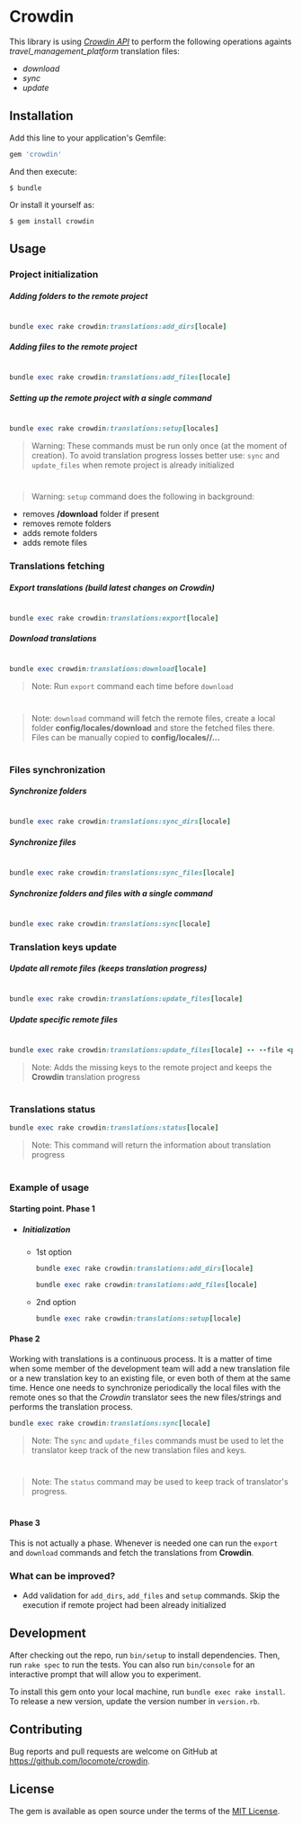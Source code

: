 # Crowdin

This library is using [_Crowdin API_](https://support.crowdin.com/api/api-integration-setup/) to perform the following operations againts _travel_management_platform_ translation files:
  - _download_
  - _sync_
  - _update_

## Installation

Add this line to your application's Gemfile:

```ruby
gem 'crowdin'
```

And then execute:

    $ bundle

Or install it yourself as:

    $ gem install crowdin

## Usage

### Project initialization
##### Adding folders to the remote project
#
```ruby
bundle exec rake crowdin:translations:add_dirs[locale]
```

##### Adding files to the remote project
#
```ruby
bundle exec rake crowdin:translations:add_files[locale]
```

##### Setting up the remote project with a single command
#
```ruby
bundle exec rake crowdin:translations:setup[locales]
```

> Warning: These commands must be run only once (at the moment of creation). To avoid translation progress losses better use: ` sync ` and ` update_files ` when remote project is already initialized
#
> Warning: `setup` command does the following in background:
- removes __/download__ folder if present
- removes remote folders
- adds remote folders
- adds remote files

### Translations fetching

##### Export translations (_build latest changes on Crowdin_)
#
```ruby
bundle exec rake crowdin:translations:export[locale]
```

##### Download translations
#
```ruby
bundle exec crowdin:translations:download[locale]
```

> Note: Run `export` command each time before `download`
#
> Note: `download` command will fetch the remote files, create a local folder __config/locales/download__ and store the fetched files there. Files can be manually copied to __config/locales/<locale>/...__
#

### Files synchronization

##### Synchronize folders
#
```ruby
bundle exec rake crowdin:translations:sync_dirs[locale]
```

##### Synchronize files
#
```ruby
bundle exec rake crowdin:translations:sync_files[locale]
```

##### Synchronize folders and files with a single command
#
```ruby
bundle exec rake crowdin:translations:sync[locale]
```

### Translation keys update
##### Update all remote files (_keeps translation progress_)
#
```ruby
bundle exec rake crowdin:translations:update_files[locale]
```

##### Update specific remote files
#
```ruby
bundle exec rake crowdin:translations:update_files[locale] -- --file <path to file>
```

> Note: Adds the missing keys to the remote project and keeps the **Crowdin** translation progress
#

### Translations status
```ruby
bundle exec rake crowdin:translations:status[locale]
```

> Note: This command will return the information about translation progress
#


### Example of usage

#### Starting point. Phase 1
- ##### Initialization
  - 1st option
    ```ruby
    bundle exec rake crowdin:translations:add_dirs[locale]
    ```
    ```ruby
    bundle exec rake crowdin:translations:add_files[locale]
    ```
  - 2nd option
    ```ruby
    bundle exec rake crowdin:translations:setup[locale]
    ```

#### Phase 2
Working with translations is a continuous process. It is a matter of time when some member of the development team will add a new translation file or a new translation key to an existing file, or even both of them at the same time. Hence one needs to synchronize periodically the local files with the remote ones so that the *Crowdin* translator sees the new files/strings and performs the translation process.

```ruby
bundle exec rake crowdin:translations:sync[locale]
```

> Note: The `sync` and `update_files` commands must be used to let the translator keep track of the new translation files and keys.
#
> Note: The `status` command may be used to keep track of translator's progress.
#

#### Phase 3
This is not actually a phase. Whenever is needed one can run the `export` and `download` commands and fetch the translations from __Crowdin__.


### What can be improved?
- Add validation for `add_dirs`, `add_files` and `setup` commands. Skip the execution if remote project had been already initialized

## Development

After checking out the repo, run `bin/setup` to install dependencies. Then, run `rake spec` to run the tests. You can also run `bin/console` for an interactive prompt that will allow you to experiment.

To install this gem onto your local machine, run `bundle exec rake install`. To release a new version, update the version number in `version.rb`.

## Contributing

Bug reports and pull requests are welcome on GitHub at https://github.com/locomote/crowdin.

## License

The gem is available as open source under the terms of the [MIT License](http://opensource.org/licenses/MIT).
